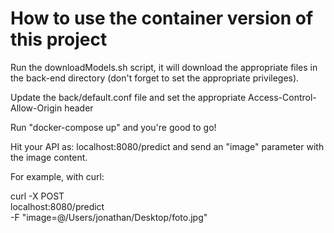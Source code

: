 # How to use the container version of this project

Run the downloadModels.sh script, it will download the appropriate files in the back-end directory (don't forget to set the appropriate privileges).

Update the back/default.conf file and set the appropriate Access-Control-Allow-Origin header

Run "docker-compose up" and you're good to go!

Hit your API as: localhost:8080/predict and send an "image" parameter with the image content.

For example, with curl:

curl -X POST \
  localhost:8080/predict \
  -F "image=@/Users/jonathan/Desktop/foto.jpg"
